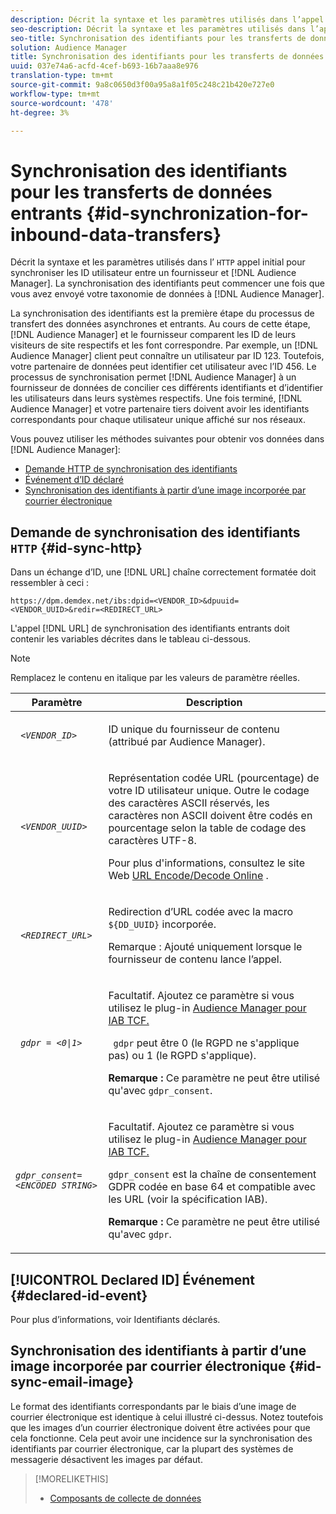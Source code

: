 ```yaml
---
description: Décrit la syntaxe et les paramètres utilisés dans l’appel HTTP initial pour synchroniser les ID utilisateur entre un fournisseur et une Audience Manager. La synchronisation des identifiants peut commencer une fois que vous avez envoyé votre taxonomie de données à l’Audience Manager.
seo-description: Décrit la syntaxe et les paramètres utilisés dans l’appel HTTP initial pour synchroniser les ID utilisateur entre un fournisseur et une Audience Manager. La synchronisation des identifiants peut commencer une fois que vous avez envoyé votre taxonomie de données à l’Audience Manager.
seo-title: Synchronisation des identifiants pour les transferts de données entrants
solution: Audience Manager
title: Synchronisation des identifiants pour les transferts de données entrants
uuid: 037e74a6-acfd-4cef-b693-16b7aaa8e976
translation-type: tm+mt
source-git-commit: 9a8c0650d3f00a95a8a1f05c248c21b420e727e0
workflow-type: tm+mt
source-wordcount: '478'
ht-degree: 3%

---
```



# Synchronisation des identifiants pour les transferts de données entrants {#id-synchronization-for-inbound-data-transfers}

Décrit la syntaxe et les paramètres utilisés dans l’ `HTTP` appel initial pour synchroniser les ID utilisateur entre un fournisseur et [!DNL Audience Manager]. La synchronisation des identifiants peut commencer une fois que vous avez envoyé votre taxonomie de données à [!DNL Audience Manager].

La synchronisation des identifiants est la première étape du processus de transfert des données asynchrones et entrants. Au cours de cette étape, [!DNL Audience Manager] et le fournisseur comparent les ID de leurs visiteurs de site respectifs et les font correspondre. Par exemple, un [!DNL Audience Manager] client peut connaître un utilisateur par ID 123. Toutefois, votre partenaire de données peut identifier cet utilisateur avec l’ID 456. Le processus de synchronisation permet [!DNL Audience Manager] à un fournisseur de données de concilier ces différents identifiants et d’identifier les utilisateurs dans leurs systèmes respectifs. Une fois terminé, [!DNL Audience Manager] et votre partenaire tiers doivent avoir les identifiants correspondants pour chaque utilisateur unique affiché sur nos réseaux.

Vous pouvez utiliser les méthodes suivantes pour obtenir vos données dans [!DNL Audience Manager]:

* [Demande HTTP de synchronisation des identifiants](../../../integration/sending-audience-data/batch-data-transfer-explained/id-sync-http.md#id-sync-http)
* [Événement d’ID déclaré](../../../integration/sending-audience-data/batch-data-transfer-explained/id-sync-http.md#declared-id-event)
* [Synchronisation des identifiants à partir d’une image incorporée par courrier électronique](../../../integration/sending-audience-data/batch-data-transfer-explained/id-sync-http.md#id-sync-email-image)

## Demande de synchronisation des identifiants `HTTP` {#id-sync-http}

Dans un échange d’ID, une [!DNL URL] chaîne correctement formatée doit ressembler à ceci :

```
https://dpm.demdex.net/ibs:dpid=<VENDOR_ID>&dpuuid=<VENDOR_UUID>&redir=<REDIRECT_URL>
```

L&#39;appel [!DNL URL] de synchronisation des identifiants entrants doit contenir les variables décrites dans le tableau ci-dessous.

>[!NOTE]
>
>Remplacez le contenu en italique par les valeurs de paramètre réelles.

<table id="table_EB9F4246E2A34ABB8ED06EA458EB186F"> 
 <thead> 
  <tr> 
   <th colname="col1" class="entry"> Paramètre </th> 
   <th colname="col2" class="entry"> Description </th> 
  </tr> 
 </thead>
 <tbody> 
  <tr> 
   <td colname="col1"> <code> <i>&lt;VENDOR_ID&gt;</i> </code> </td> 
   <td colname="col2"> <p>ID unique du fournisseur de contenu (attribué par <span class="keyword"> Audience Manager</span>). </p> </td> 
  </tr> 
  <tr> 
   <td colname="col1"> <code> <i>&lt;VENDOR_UUID&gt;</i> </code> </td> 
   <td colname="col2"> <p>Représentation codée URL (pourcentage) de votre ID utilisateur unique. Outre le codage des caractères ASCII réservés, les caractères non ASCII doivent être codés en pourcentage selon la table de codage des caractères UTF-8. </p> <p>Pour plus d'informations, consultez le site Web <a href="https://www.url-encode-decode.com" format="http" scope="external"> URL Encode/Decode Online</a> . </p> </td> 
  </tr> 
  <tr> 
   <td colname="col1"> <code> <i>&lt;REDIRECT_URL&gt;</i> </code> </td> 
   <td colname="col2"> <p>Redirection d’URL codée avec la macro <code> ${DD_UUID}</code> incorporée. </p> <p>Remarque :  Ajouté uniquement lorsque le fournisseur de contenu lance l’appel. </p> </td> 
  </tr> 
  <tr> 
   <td colname="col1"> <code> <i>gdpr = &lt;0|1&gt;</i> </code> </td> 
   <td colname="col2"> <p>Facultatif. Ajoutez ce paramètre si vous utilisez le plug-in <a href="../../../overview/data-security-and-privacy/aam-iab-plugin.md">Audience Manager pour IAB TCF.</a></p> <p><code> gdpr</code> peut être 0 (le RGPD ne s'applique pas) ou 1 (le RGPD s'applique). </p> <p> <b>Remarque :</b> Ce paramètre ne peut être utilisé qu'avec <code>gdpr_consent</code>.</p></td> 
  </tr> 
  <tr> 
   <td colname="col1"> <code><i>gdpr_consent=&lt;ENCODED STRING&gt;</i> </code> </td> 
   <td colname="col2"> <p>Facultatif. Ajoutez ce paramètre si vous utilisez le plug-in <a href="../../../overview/data-security-and-privacy/aam-iab-plugin.md">Audience Manager pour IAB TCF.</a></p> <p><code>gdpr_consent</code> est la chaîne de consentement GDPR codée en base 64 et compatible avec les URL (voir la spécification <a href="https://github.com/InteractiveAdvertisingBureau/GDPR-Transparency-and-Consent-Framework/blob/master/URL-based%20Consent%20Passing_%20Framework%20Guidance.md#specifications" format="http" scope="external"></a>IAB). </p> <p> <b>Remarque :</b> Ce paramètre ne peut être utilisé qu'avec <code>gdpr</code>.</p> </td> 
  </tr> 
 </tbody> 
</table>

## [!UICONTROL Declared ID] Événement {#declared-id-event}

Pour plus d’informations, voir Identifiants [](../../../features/declared-ids.md)déclarés.

## Synchronisation des identifiants à partir d’une image incorporée par courrier électronique {#id-sync-email-image}

Le format des identifiants correspondants par le biais d’une image de courrier électronique est identique à celui illustré ci-dessus. Notez toutefois que les images d’un courrier électronique doivent être activées pour que cela fonctionne. Cela peut avoir une incidence sur la synchronisation des identifiants par courrier électronique, car la plupart des systèmes de messagerie désactivent les images par défaut.

>[!MORELIKETHIS]
>
>* [Composants de collecte de données](../../../reference/system-components/components-data-collection.md)


